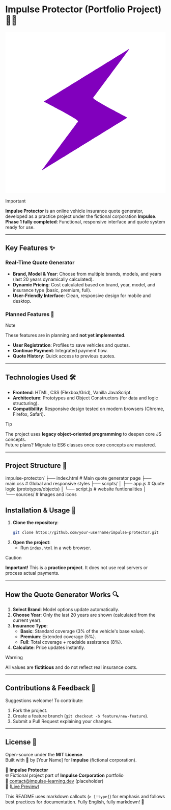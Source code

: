 
# Impulse Protector (Portfolio Project) 🚗💡
![Project Banner](sources/icons/purple_transparent_thunder.png)

> [!important]  
> **Impulse Protector** is an online vehicle insurance quote generator, developed as a practice project under the fictional corporation **Impulse**.  
> **Phase 1 fully completed**: Functional, responsive interface and quote system ready for use.

---

## Key Features ✨

### Real-Time Quote Generator
- **Brand, Model & Year**: Choose from multiple brands, models, and years (last 20 years dynamically calculated).
- **Dynamic Pricing**: Cost calculated based on brand, year, model, and insurance type (basic, premium, full).
- **User-Friendly Interface**: Clean, responsive design for mobile and desktop.

### Planned Features 🔮
> [!note]  
> These features are in planning and **not yet implemented**.
- **User Registration**: Profiles to save vehicles and quotes.
- **Continue Payment**: Integrated payment flow.
- **Quote History**: Quick access to previous quotes.

---

## Technologies Used 🛠️
- **Frontend**: HTML, CSS (Flexbox/Grid), Vanilla JavaScript.
- **Architecture**: Prototypes and Object Constructors (for data and logic structuring).
- **Compatibility**: Responsive design tested on modern browsers (Chrome, Firefox, Safari).

> [!tip]  
> The project uses **legacy object-oriented programming** to deepen core JS concepts.  
> Future plans? Migrate to ES6 classes once core concepts are mastered.

---

## Project Structure 📂

impulse-protector/
├── index.html          # Main quote generator page
├── main.css            # Global and responsive styles
├── scripts/
│   ├── app.js          # Quote logic (prototypes/objects)
│   └── script.js       # website funtionalities
│  
└── sources/             # Images and icons




## Installation & Usage 🚀
1. **Clone the repository**:
   ```bash
   git clone https://github.com/your-username/impulse-protector.git
   ```
2. **Open the project**:
   - Run `index.html` in a web browser.

> [!caution]  
> **Important!** This is a **practice project**. It does not use real servers or process actual payments.

---

## How the Quote Generator Works 🔍
1. **Select Brand**: Model options update automatically.
2. **Choose Year**: Only the last 20 years are shown (calculated from the current year).
3. **Insurance Type**:
   - **Basic**: Standard coverage (3% of the vehicle's base value).
   - **Premium**: Extended coverage (5%).
   - **Full**: Total coverage + roadside assistance (8%).
4. **Calculate**: Price updates instantly.

> [!warning]  
> All values are **fictitious** and do not reflect real insurance costs.

---

## Contributions & Feedback 🌟
Suggestions welcome! To contribute:
1. Fork the project.
2. Create a feature branch (`git checkout -b feature/new-feature`).
3. Submit a Pull Request explaining your changes.

---

## License 📄
Open-source under the **MIT License**.  
Built with 🧠 by [Your Name] for **Impulse** (fictional corporation).

🚀 **Impulse Protector**  
🌐 Fictional project part of **Impulse Corporation** portfolio  
📧 contact@impulse-learning.dev (placeholder)  
🔗 ([Live Preview](https://impulseprotector.netlify.app/)) <!-- Update URL -->


This README uses markdown callouts (`> [!type]`) for emphasis and follows best practices for documentation. Fully English, fully markdown! 🎉
